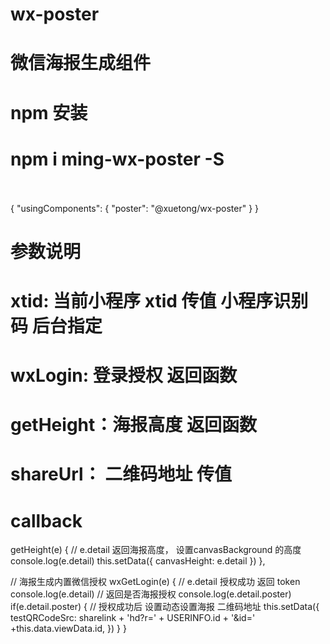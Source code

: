 # wx-poster
# 微信海报生成组件
# npm 安装
# npm i ming-wx-poster -S
<poster viewData="{{viewData}}" xtid="{{xtid}}" bind:wxLogin="wxGetLogin" bind:getHeight="getHeight" shareUrl="{{testQRCodeSrc}}"></poster>
<view class="canvas-wrapper">    
    <canvas class="canvas-background" canvas-id="canvasBackground" style="height: {{canvasHeight}}rpx"></canvas>    
    <canvas class="canvas-qrcode" canvas-id="canvasQRCode"></canvas>
</view>
{
  "usingComponents": {
    "poster": "@xuetong/wx-poster"
  }
}
# 参数说明
# xtid: 当前小程序 xtid 传值 小程序识别码 后台指定
# wxLogin: 登录授权 返回函数
# getHeight：海报高度 返回函数
# shareUrl： 二维码地址 传值
# callback
  getHeight(e) {
    // e.detail 返回海报高度， 设置canvasBackground 的高度
    console.log(e.detail)
    this.setData({
      canvasHeight: e.detail
    })
  },
    
  // 海报生成内置微信授权
  wxGetLogin(e) {
    // e.detail 授权成功 返回 token
    console.log(e.detail)
    // 返回是否海报授权
    console.log(e.detail.poster)
    if(e.detail.poster) {
       // 授权成功后 设置动态设置海报 二维码地址
       this.setData({
          testQRCodeSrc: sharelink + 'hd?r=' + USERINFO.id + '&id=' +this.data.viewData.id,
        })
      }
  }
